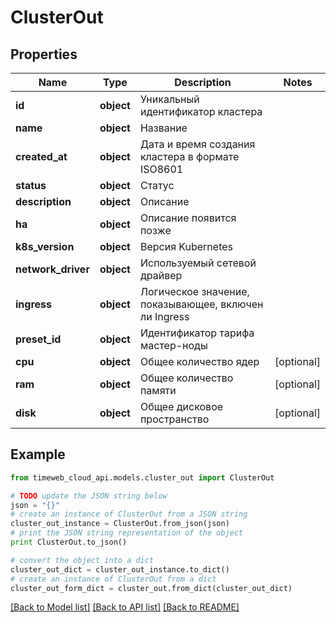 # ClusterOut


## Properties
Name | Type | Description | Notes
------------ | ------------- | ------------- | -------------
**id** | **object** | Уникальный идентификатор кластера | 
**name** | **object** | Название | 
**created_at** | **object** | Дата и время создания кластера в формате ISO8601 | 
**status** | **object** | Статус | 
**description** | **object** | Описание | 
**ha** | **object** | Описание появится позже | 
**k8s_version** | **object** | Версия Kubernetes | 
**network_driver** | **object** | Используемый сетевой драйвер | 
**ingress** | **object** | Логическое значение, показывающее, включен ли Ingress | 
**preset_id** | **object** | Идентификатор тарифа мастер-ноды | 
**cpu** | **object** | Общее количество ядер | [optional] 
**ram** | **object** | Общее количество памяти | [optional] 
**disk** | **object** | Общее дисковое пространство | [optional] 

## Example

```python
from timeweb_cloud_api.models.cluster_out import ClusterOut

# TODO update the JSON string below
json = "{}"
# create an instance of ClusterOut from a JSON string
cluster_out_instance = ClusterOut.from_json(json)
# print the JSON string representation of the object
print ClusterOut.to_json()

# convert the object into a dict
cluster_out_dict = cluster_out_instance.to_dict()
# create an instance of ClusterOut from a dict
cluster_out_form_dict = cluster_out.from_dict(cluster_out_dict)
```
[[Back to Model list]](../README.md#documentation-for-models) [[Back to API list]](../README.md#documentation-for-api-endpoints) [[Back to README]](../README.md)


